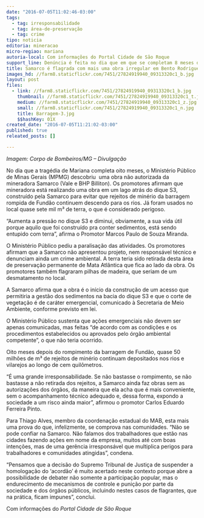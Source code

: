 ```yaml
---
date: "2016-07-05T11:02:46-03:00"
tags:
  - tag: irresponsabilidade
  - tag: área-de-preservação
  - tag: crime
tipo: noticia
editoria: mineracao
micro-regiao: mariana
autoria-local: Com informações do Portal Cidade de São Roque
support_line: Denúncia é feita no dia que em que se completam 8 meses da tragédia
title: Samarco é flagrada com mais uma obra irregular em Bento Rodrigues
images_hd: //farm8.staticflickr.com/7451/27824919940_09313320c1_b.jpg
layout: post
files:
  - link: //farm8.staticflickr.com/7451/27824919940_09313320c1_b.jpg
    thumbnail: //farm8.staticflickr.com/7451/27824919940_09313320c1_t.jpg
    medium: //farm8.staticflickr.com/7451/27824919940_09313320c1_z.jpg
    small: //farm8.staticflickr.com/7451/27824919940_09313320c1_n.jpg
    title: Barragem-3.jpg
    $$hashKey: 01X
created_date: "2016-07-05T11:21:02-03:00"
published: true
releated_posts: []

---
```

<p><em>Imagem: Corpo de Bombeiros/MG &ndash; Divulga&ccedil;&atilde;o</em></p>

<p>No dia que a trag&eacute;dia de Mariana completa oito meses, o Minist&eacute;rio P&uacute;blico de Minas Gerais (MPMG) descobriu&nbsp; uma obra n&atilde;o autorizada da mineradora Samarco (Vale e BHP Billiton). Os promotores afirmam que mineradora est&aacute; realizando uma obra em um lago atr&aacute;s do dique S3, constru&iacute;do pela Samarco para evitar que rejeitos de min&eacute;rio da barragem rompida de Fund&atilde;o continuem descendo para os rios. J&aacute; foram usados no local quase sete mil m&sup3; de terra, o que &eacute; considerado perigoso.</p>

<p>&ldquo;Aumenta a press&atilde;o no dique S3 e diminui, obviamente, a sua vida &uacute;til porque aquilo que foi constru&iacute;do pra conter sedimentos, est&aacute; sendo entupido com terra&rdquo;, afirma o Promotor Marcos Paulo de Souza Miranda.</p>

<p>O Minist&eacute;rio P&uacute;blico pediu a paralisa&ccedil;&atilde;o das atividades. Os promotores afirmam que a Samarco n&atilde;o apresentou projeto, nem respons&aacute;vel t&eacute;cnico e denunciam ainda um crime ambiental. A terra teria sido retirada desta &aacute;rea de preserva&ccedil;&atilde;o permanente de Mata Atl&acirc;ntica que fica ao lado da obra. Os promotores tamb&eacute;m flagraram pilhas de madeira, que seriam de um desmatamento no local.</p>

<p>A Samarco afirma que a obra &eacute; o in&iacute;cio da constru&ccedil;&atilde;o de um acesso que permitiria a gest&atilde;o dos sedimentos na bacia do dique S3 e que o corte de vegeta&ccedil;&atilde;o &eacute; de car&aacute;ter emergencial, comunicado &agrave; Secretaria de Meio Ambiente, conforme previsto em lei.</p>

<p>O Minist&eacute;rio P&uacute;blico sustenta que a&ccedil;&otilde;es emergenciais n&atilde;o devem ser apenas comunicadas, mas feitas &ldquo;de acordo com as condi&ccedil;&otilde;es e os procedimentos estabelecidos ou aprovados pelo &oacute;rg&atilde;o ambiental competente&rdquo;, o que n&atilde;o teria ocorrido.</p>

<p>Oito meses depois do rompimento da barragem de Fund&atilde;o, quase 50 milh&otilde;es de m&sup3; de rejeitos de min&eacute;rio continuam depositados nos rios e vilarejos ao longo de cem quil&ocirc;metros.</p>

<p>&ldquo;&Eacute; uma grande irresponsabilidade. Se n&atilde;o bastasse o rompimento, se n&atilde;o bastasse a n&atilde;o retirada dos rejeitos, a Samarco ainda faz obras sem as autoriza&ccedil;&otilde;es dos &oacute;rg&atilde;os, da maneira que ela acha que &eacute; mais conveniente, sem o acompanhamento t&eacute;cnico adequado e, dessa forma, expondo a sociedade a um risco ainda maior&rdquo;, afirmou o promotor Carlos Eduardo Ferreira Pinto.</p>

<p>Para Thiago Alves, membro da coordena&ccedil;&atilde;o estadual do MAB, esta mais uma prova do que, infelizmente, se comprova nas comunidades. &ldquo;N&atilde;o se pode confiar na Samarco. N&atilde;o falamos dos trabalhadores que est&atilde;o nas cidades fazendo a&ccedil;&otilde;es em nome da empresa, muitos at&eacute; com boas inten&ccedil;&otilde;es, mas de uma ger&ecirc;ncia irrespons&aacute;vel que multiplica perigos para trabalhadores e comunidades atingidas&rdquo;, condena.</p>

<p>&ldquo;Pensamos que a decis&atilde;o do Supremo Tribunal de Justi&ccedil;a de suspender a homologa&ccedil;&atilde;o do &lsquo;acord&atilde;o&rsquo; &eacute; muito acertado neste contexto porque abre a possibilidade de debater n&atilde;o somente a participa&ccedil;&atilde;o popular, mas o endurecimento de mecanismos de controle e puni&ccedil;&atilde;o por parte da sociedade e dos &oacute;rg&atilde;os p&uacute;blicos, incluindo nestes casos de flagrantes, que na pr&aacute;tica, ficam impunes&rdquo;, conclui.</p>

<p>Com informa&ccedil;&otilde;es do<em> Portal Cidade de S&atilde;o Roque</em></p>
